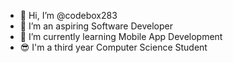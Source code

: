 - 👋 Hi, I’m @codebox283
- 👀 I’m an aspiring Software Developer
- 🌱 I’m currently learning Mobile App Development
- 😎 I'm a third year Computer Science Student
